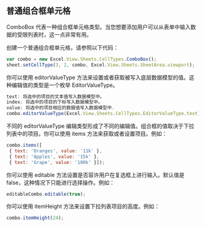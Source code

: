 ## 普通组合框单元格
ComboBox 代表一种组合框单元格类型。当您想要添加用户可以从表单中输入数据的受限列表时，这一点非常有用。

创建一个普通组合框单元格，请参照以下代码：
```JavaScript
var combo = new Excel.View.Sheets.CellTypes.ComboBox();
sheet.setCellType(3, 2, combo, Excel.View.Sheets.SheetArea.viewport);
```

你可以使用 editorValueType 方法来设置或者获取被写入底层数据模型的值。这种编辑值的类型是一个枚举 EditorValueType。
```JavaScript
text: 将选中的项目的文本值写入数据模型中。
index: 将选中的项目的下标写入数据模型中。
value: 将选中的项目相应的数据值写入数据模型中.
combo.editorValueType(Excel.View.Sheets.CellTypes.EditorValueType.text);
```

不同的 editorValueType 编辑类型形成了不同的编辑值。组合框的值取决于下拉列表中的项目。你可以使用 items 方法来获取或者设置项目。例如：
```JavaScript
combo.items([
 { text: 'Oranges', value: '11k' },
 { text: 'Apples', value: '15k' },
 { text: 'Grape', value: '100k' }]);
 ```

你可以使用 editable 方法设置是否容许用户在复选框上进行输入。默认值是 false，这种情况下只能进行选择操作。例如：
```JavaScript
editableCombo.editable(true);
```

你可以使用 itemHeight 方法来设置下拉列表项目的高度。例如：
```JavaScript
combo.itemHeight(24);
```
